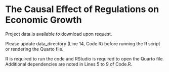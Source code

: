 # The Causal Effect of Regulations on Economic Growth

Project data is available to download upon request.

Please update data_directory (Line 14, Code.R) before running the R script or rendering the Quarto file.

R is required to run the code and RStudio is required to open the Quarto file. Additional dependencies are noted in Lines 5 to 9 of Code.R.